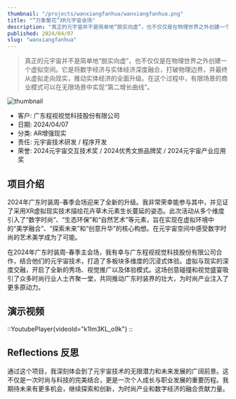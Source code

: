 ```yaml
---
thumbnail: "/projects/wanxiangfanhua/wanxiangfanhua.png"
title: "“万象繁花”XR元宇宙会场"
description: "真正的元宇宙并不是简单地“脱实向虚”，也不仅仅是在物理世界之外创建一个虚拟空间。它是将数字经济与实体经济深度融合，打破物理边界，并最终从虚拟走向现实，推动实体经济的全面升级。在这个过程中，有限场景的商业模式可以在无限场景中实现“第二增长曲线”。"
published: 2024/04/07
slug: "wanxiangfanhua"
---
```


> 真正的元宇宙并不是简单地“脱实向虚”，也不仅仅是在物理世界之外创建一个虚拟空间。它是将数字经济与实体经济深度融合，打破物理边界，并最终从虚拟走向现实，推动实体经济的全面升级。在这个过程中，有限场景的商业模式可以在无限场景中实现“第二增长曲线”。

![thumbnail](/projects/wanxiangfanhua/wanxiangfanhua.png "thumbnail")

- 客户: 广东程视视觉科技股份有限公司
- 日期: 2024/04/07
- 分类: AR增强现实
- 责任: 元宇宙技术研发 / 程序开发
- 荣誉: 2024元宇宙交互技术奖 / 2024优秀文旅品牌奖 / 2024元宇宙产业应用奖

## 项目介绍

2024年广东时装周-春季会场迎来了全新的升级。我非常荣幸能参与其中，并见证了采用XR虚拟现实技术描绘花卉草木元素生长蔓延的姿态。此次活动从多个维度引入了“数字时尚”、“生态环保”和“自然艺术”等元素，旨在实现在虚拟环境中的“美学融合”、“探索未来”和“创意升华”的核心构想。在元宇宙空间中感受数字时尚的艺术美学成为了可能。

在2024年广东时装周-春季主会场，我有幸与广东程视视觉科技股份有限公司合作，结合他们的元宇宙技术，打造了多板块多维度的沉浸式体验。虚拟与现实的深度交融，开启了全新的秀场、视觉推广以及体验模式。这场创意碰撞和视觉盛宴吸引了众多时尚行业人士齐聚一堂，共同推动广东时装界的壮大，为时尚产业注入了更多原动力。

## 演示视频
::YoutubePlayer{videoId="k1Im3KL_o9k"}
:: 

## Reflections 反思

通过这个项目，我深刻体会到了元宇宙技术的无限潜力和未来发展的广阔前景。这不仅是一次时尚与科技的完美结合，更是一次个人成长与职业发展的重要历程。我期待未来有更多机会，继续探索和创新，为时尚产业和数字经济的融合贡献力量。